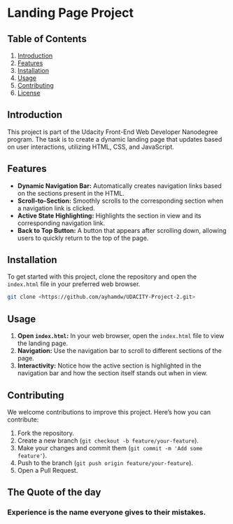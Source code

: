 # Landing Page Project

## Table of Contents

1. [Introduction](#introduction)
2. [Features](#features)
3. [Installation](#installation)
4. [Usage](#usage)
5. [Contributing](#contributing)
6. [License](#license)

## Introduction

This project is part of the Udacity Front-End Web Developer Nanodegree program. The task is to create a dynamic landing page that updates based on user interactions, utilizing HTML, CSS, and JavaScript.

## Features

- **Dynamic Navigation Bar:** Automatically creates navigation links based on the sections present in the HTML.
- **Scroll-to-Section:** Smoothly scrolls to the corresponding section when a navigation link is clicked.
- **Active State Highlighting:** Highlights the section in view and its corresponding navigation link.
- **Back to Top Button:** A button that appears after scrolling down, allowing users to quickly return to the top of the page.

## Installation

To get started with this project, clone the repository and open the `index.html` file in your preferred web browser.

```sh
git clone <https://github.com/ayhamdw/UDACITY-Project-2.git>
```

## Usage

1. **Open `index.html`:** In your web browser, open the `index.html` file to view the landing page.
2. **Navigation:** Use the navigation bar to scroll to different sections of the page.
3. **Interactivity:** Notice how the active section is highlighted in the navigation bar and how the section itself stands out when in view.

## Contributing

We welcome contributions to improve this project. Here’s how you can contribute:

1. Fork the repository.
2. Create a new branch (`git checkout -b feature/your-feature`).
3. Make your changes and commit them (`git commit -m 'Add some feature'`).
4. Push to the branch (`git push origin feature/your-feature`).
5. Open a Pull Request.

## The Quote of the day

### Experience is the name everyone gives to their mistakes.
